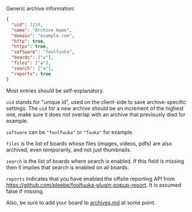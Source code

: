 Generic archive information:

```json
{
  "uid": 1234,
  "name": "Archive Name",
  "domain": "example.com",
  "http": true,
  "https": true,
  "software": "foolfuuka",
  "boards": ["a"],
  "files": ["a"],
  "search": ["a"],
  "reports": true
}
```

Most entries should be self-explanatory.

`uid` stands for "unique id", used on the client-side to save archive-specific settings.
The `uid` for a new archive should be an increment of the highest one,
make sure it does not overlap with an archive that previously died for example.

`software` can be `"foolfuuka"` or `"fuuka"` for example.

`files` is the list of boards whose files (images, videos, pdfs) are also archived, even temporarily, and not just thumbnails.

`search` is the list of boards where search is enabled. If this field is missing then it implies that search is enabled on all boards.

`reports` indicates that you have enabled the offsite reporting API from https://github.com/pleebe/foolfuuka-plugin-popup-report. It is assumed false if missing.

Also, be sure to add your board to [archives.md](https://github.com/MayhemYDG/archives.json/blob/gh-pages/archives.md) at some point.